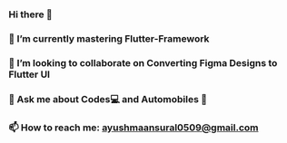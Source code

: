 ### Hi there 👋
### 🌱 I’m currently mastering Flutter-Framework
### 👯 I’m looking to collaborate on Converting Figma Designs to Flutter UI 
### 💬 Ask me about Codes💻 and Automobiles 🚗
### 📫 How to reach me: ayushmaansural0509@gmail.com

<!--
**oyegeeky/oyegeeky** is a ✨ _special_ ✨ repository because its `README.md` (this file) appears on your GitHub profile.

Here are some ideas to get you started:

- 🔭 I’m currently working on ...
- 🌱 I’m currently learning Flutter-Framework
- 👯 I’m looking to collaborate on Converting Figma Designs to Flutter UI 
- 🤔 I’m looking for help with ...
- 💬 Ask me about Codes and Automobiles
- 📫 How to reach me: ayushmaansural0509@gmail.com
- 😄 Pronouns: ...
- ⚡ Fun fact: Another day passed by, and we are heading towards Glory
-->
